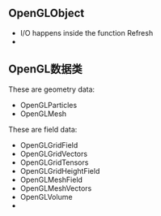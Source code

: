 ## OpenGLObject

* I/O happens inside the function Refresh
*  



## OpenGL数据类

These are geometry data:

* OpenGLParticles
* OpenGLMesh



These are field data:

* OpenGLGridField
* OpenGLGridVectors
* OpenGLGridTensors
* OpenGLGridHeightField
* OpenGLMeshField
* OpenGLMeshVectors
* OpenGLVolume
* 
